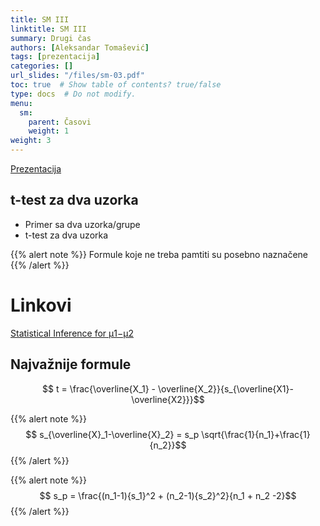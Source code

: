 ```yaml
---
title: SM III
linktitle: SM III
summary: Drugi čas
authors: [Aleksandar Tomašević]
tags: [prezentacija]
categories: []
url_slides: "/files/sm-03.pdf"
toc: true  # Show table of contents? true/false
type: docs  # Do not modify.
menu:
  sm:
    parent: Časovi
    weight: 1
weight: 3
---
```


[Prezentacija](/files/sm-03.pdf)

## t-test za dva uzorka

- Primer sa dva uzorka/grupe
- t-test za dva uzorka


{{% alert note %}}
Formule koje ne treba pamtiti su posebno naznačene
{{% /alert %}}

# Linkovi

[Statistical Inference for μ1−μ2](https://homepage.divms.uiowa.edu/~mbognar/applets/mu1mu2.html)

## Najvažnije formule


$$ t = \frac{\overline{X_1} - \overline{X_2}}{s_{\overline{X1}-\overline{X2}}}$$


{{% alert note %}}
$$ s_{\overline{X}_1-\overline{X}_2} = s_p \sqrt{\frac{1}{n_1}+\frac{1}{n_2}}$$
{{% /alert %}}

{{% alert note %}}
$$ s_p = \frac{(n_1-1){s_1}^2 + (n_2-1){s_2}^2}{n_1 + n_2 -2}$$
{{% /alert %}}
